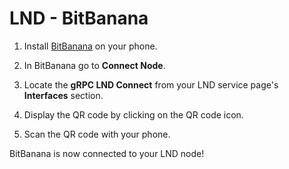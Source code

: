 # LND - BitBanana

1. Install [BitBanana](https://bitbanana.app/) on your phone.

1. In BitBanana go to **Connect Node**. 

1. Locate the **gRPC LND Connect** from your LND service page's **Interfaces** section.

1. Display the QR code by clicking on the QR code icon.

1. Scan the QR code with your phone.

BitBanana is now connected to your LND node!